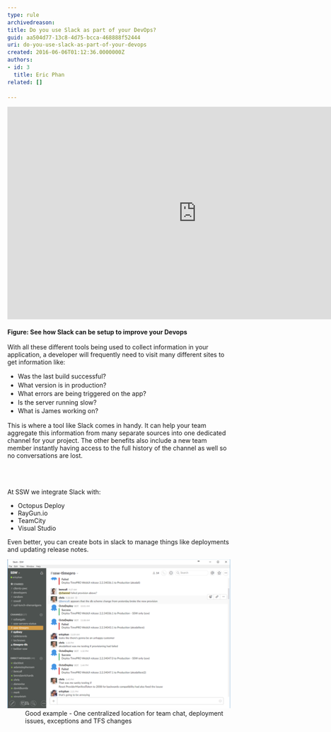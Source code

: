 ```yaml
---
type: rule
archivedreason: 
title: Do you use Slack as part of your DevOps?
guid: aa504d77-13c8-4d75-bcca-468888f52444
uri: do-you-use-slack-as-part-of-your-devops
created: 2016-06-06T01:12:36.0000000Z
authors:
- id: 3
  title: Eric Phan
related: []

---
```



<div class="ms-rtestate-read ms-rte-embedcode ms-rte-embedil ms-rtestate-notify"><iframe width="853" height="480" src="https://www.youtube.com/embed/2biKJboCoE4" frameborder="0"></iframe> </div><div>
   <strong>Figure: See how Slack can be setup to improve your Devops</strong><br></div><div>
   <br>
</div>With all these different tools being used to collect information in your application, a developer will frequently need to visit many different sites to get information like:<div><ul><li>
         <span style="line-height:19.5px;">Was the last build successful?<br></span></li><li>
         <span style="line-height:19.5px;">What version is in production?</span></li><li>
         <span style="line-height:19.5px;">What errors are being triggered on the app?</span></li><li>
         <span style="line-height:19.5px;">Is the server running slow?</span></li><li>
         <span style="line-height:19.5px;">What is James working on?</span></li></ul><div>This is where a tool like Slack comes in handy. It can help your team aggregate this information from many separate sources into one dedicated channel for your project. The other benefits also include a new team member instantly having access to the full history of the channel as well so no conversations are lost.<br></div></div> <br>
<br><excerpt class='endintro'></excerpt><br>
<p>​​At SSW we integrate Slack with:</p><ul><li>Octopus Deploy<br></li><li>RayGun.io </li><li>TeamCity</li><li>Visual Studio</li></ul><p>Even better, you can create bots in slack to manage things like deployments and updating release notes.</p>
<dl class="goodImage"><dt><img src="2016-06-06_11-22-03.png" alt="2016-06-06_11-22-03.png" style="width:808px;" /></dt><dd>Good example - One centralized location for team chat, deployment issues, exceptions and TFS changes</dd></dl>


